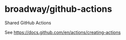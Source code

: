 # broadway/github-actions

Shared GitHub Actions

See https://docs.github.com/en/actions/creating-actions
